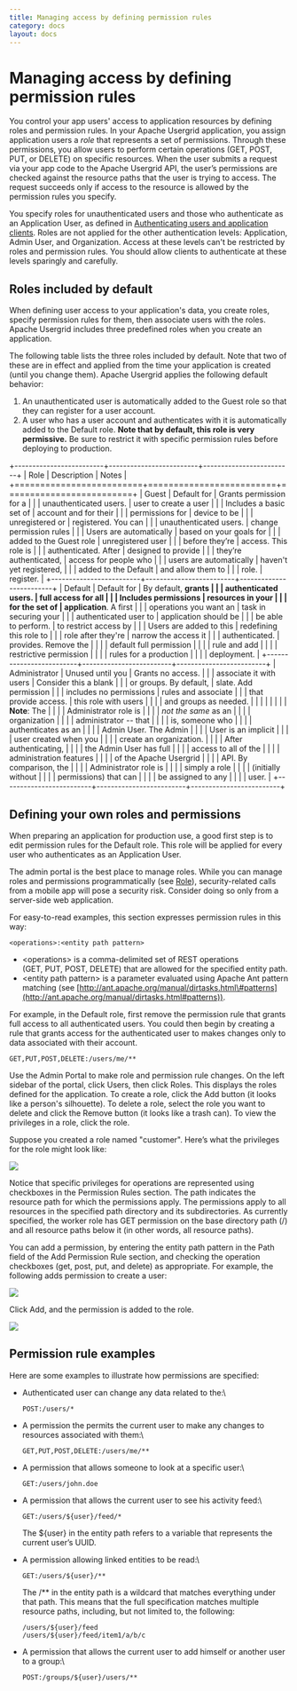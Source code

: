 ```yaml
---
title: Managing access by defining permission rules
category: docs
layout: docs
---
```


Managing access by defining permission rules
============================================

You control your app users' access to application resources by defining
roles and permission rules. In your Apache Usergrid application, you assign
application users a *role* that represents a set of permissions. Through
these permissions, you allow users to perform certain operations (GET,
POST, PUT, or DELETE) on specific resources. When the user submits a
request via your app code to the Apache Usergrid API, the user’s
permissions are checked against the resource paths that the user is
trying to access. The request succeeds only if access to the resource is
allowed by the permission rules you specify.

You specify roles for unauthenticated users and those who authenticate
as an Application User, as defined in [Authenticating users and
application clients](/authenticating-users-and-application-clients).
Roles are not applied for the other authentication levels: Application,
Admin User, and Organization. Access at these levels can't be restricted
by roles and permission rules. You should allow clients to authenticate
at these levels sparingly and carefully.

Roles included by default
-------------------------

When defining user access to your application's data, you create roles,
specify permission rules for them, then associate users with the roles.
Apache Usergrid includes three predefined roles when you create an
application.

The following table lists the three roles included by default. Note that
two of these are in effect and applied from the time your application is
created (until you change them). Apache Usergrid applies the following
default behavior:

1.  An unauthenticated user is automatically added to the Guest role so
    that they can register for a user account.
2.  A user who has a user account and authenticates with it is
    automatically added to the Default role. **Note that by default,
    this role is very permissive.** Be sure to restrict it with specific
    permission rules before deploying to production.

+-------------------------+-------------------------+-------------------------+
| Role                    | Description             | Notes                   |
+=========================+=========================+=========================+
| Guest                   | Default for             | Grants permission for a |
|                         | unauthenticated users.  | user to create a user   |
|                         | Includes a basic set of | account and for their   |
|                         | permissions for         | device to be            |
|                         | unregistered or         | registered. You can     |
|                         | unauthenticated users.  | change permission rules |
|                         | Users are automatically | based on your goals for |
|                         | added to the Guest role | unregistered user       |
|                         | before they’re          | access. This role is    |
|                         | authenticated. After    | designed to provide     |
|                         | they’re authenticated,  | access for people who   |
|                         | users are automatically | haven't yet registered, |
|                         | added to the Default    | and allow them to       |
|                         | role.                   | register.               |
+-------------------------+-------------------------+-------------------------+
| Default                 | Default for             | By default, **grants    |
|                         | authenticated users.    | full access for all     |
|                         | Includes permissions    | resources in your       |
|                         | for the set of          | application**. A first  |
|                         | operations you want an  | task in securing your   |
|                         | authenticated user to   | application should be   |
|                         | be able to perform.     | to restrict access by   |
|                         | Users are added to this | redefining this role to |
|                         | role after they're      | narrow the access it    |
|                         | authenticated.          | provides. Remove the    |
|                         |                         | default full permission |
|                         |                         | rule and add            |
|                         |                         | restrictive permission  |
|                         |                         | rules for a production  |
|                         |                         | deployment.             |
+-------------------------+-------------------------+-------------------------+
| Administrator           | Unused until you        | Grants no access.       |
|                         | associate it with users | Consider this a blank   |
|                         | or groups. By default,  | slate. Add permission   |
|                         | includes no permissions | rules and associate     |
|                         | that provide access.    | this role with users    |
|                         |                         | and groups as needed.   |
|                         |                         |                         |
|                         |                         | **Note**: The           |
|                         |                         | Administrator role is   |
|                         |                         | *not the same* as an    |
|                         |                         | organization            |
|                         |                         | administrator -- that   |
|                         |                         | is, someone who         |
|                         |                         | authenticates as an     |
|                         |                         | Admin User. The Admin   |
|                         |                         | User is an implicit     |
|                         |                         | user created when you   |
|                         |                         | create an organization. |
|                         |                         | After authenticating,   |
|                         |                         | the Admin User has full |
|                         |                         | access to all of the    |
|                         |                         | administration features |
|                         |                         | of the Apache Usergrid     |
|                         |                         | API. By comparison, the |
|                         |                         | Administrator role is   |
|                         |                         | simply a role           |
|                         |                         | (initially without      |
|                         |                         | permissions) that can   |
|                         |                         | be assigned to any      |
|                         |                         | user.                   |
+-------------------------+-------------------------+-------------------------+

Defining your own roles and permissions
---------------------------------------

When preparing an application for production use, a good first step is
to edit permission rules for the Default role. This role will be applied
for every user who authenticates as an Application User.

The admin portal is the best place to manage roles. While you can manage
roles and permissions programmatically (see [Role](/role)),
security-related calls from a mobile app will pose a security risk.
Consider doing so only from a server-side web application.

For easy-to-read examples, this section expresses permission rules in
this way:

    <operations>:<entity path pattern>

-   \<operations\> is a comma-delimited set of REST operations
    (GET, PUT, POST, DELETE) that are allowed for the specified entity
    path.
-   \<entity path pattern\> is a parameter evaluated using Apache Ant
    pattern matching
    (see [http://ant.apache.org/manual/dirtasks.html\#patterns](http://ant.apache.org/manual/dirtasks.html#patterns)).

For example, in the Default role, first remove the permission rule that
grants full access to all authenticated users. You could then begin by
creating a rule that grants access for the authenticated user to makes
changes only to data associated with their account. 

    GET,PUT,POST,DELETE:/users/me/**

Use the Admin Portal to make role and permission rule changes. On the
left sidebar of the portal, click Users, then click Roles. This displays
the roles defined for the application. To create a role, click the Add
button (it looks like a person's silhouette). To delete a role, select
the role you want to delete and click the Remove button (it looks like a
trash can). To view the privileges in a role, click the role.

Suppose you created a role named "customer". Here’s what the privileges
for the role might look like:

![](/docs/sites/docs/files/worker_permissions.png)

Notice that specific privileges for operations are represented using
checkboxes in the Permission Rules section. The path indicates the
resource path for which the permissions apply. The permissions apply to
all resources in the specified path directory and its subdirectories. As
currently specified, the worker role has GET permission on the base
directory path (/) and all resource paths below it (in other words, all
resource paths).

You can add a permission, by entering the entity path pattern in the
Path field of the Add Permission Rule section, and checking the
operation checkboxes (get, post, put, and delete) as appropriate. For
example, the following adds permission to create a user:

![](/docs/sites/docs/files/add_permission.png)

Click Add, and the permission is added to the role.

![](/docs/sites/docs/files/pemission_list.png)

Permission rule examples
------------------------

Here are some examples to illustrate how permissions are specified:

-   Authenticated user can change any data related to the:\

        POST:/users/*

-   A permission the permits the current user to make any changes to
    resources associated with them:\

        GET,PUT,POST,DELETE:/users/me/**

-   A permission that allows someone to look at a specific user:\

        GET:/users/john.doe

-   A permission that allows the current user to see his activity feed:\

        GET:/users/${user}/feed/*

    The \${user} in the entity path refers to a variable that represents
    the current user’s UUID.

-   A permission allowing linked entities to be read:\

        GET:/users/${user}/**

    The /\*\* in the entity path is a wildcard that matches everything
    under that path. This means that the full specification matches
    multiple resource paths, including, but not limited to, the
    following:

        /users/${user}/feed
        /users/${user}/feed/item1/a/b/c

-   A permission that allows the current user to add himself or another
    user to a group:\

        POST:/groups/${user}/users/**


